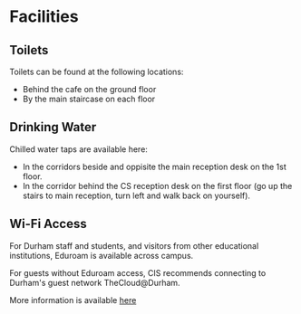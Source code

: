 # Facilities

## Toilets

Toilets can be found at the following locations:

- Behind the cafe on the ground floor
- By the main staircase on each floor

## Drinking Water

Chilled water taps are available here:

- In the corridors beside and oppisite the main reception desk on the 1st floor.
- In the corridor behind the CS reception desk on the first floor (go up the stairs to main reception, turn left and walk back on yourself).

## Wi-Fi Access

For Durham staff and students, and visitors from other educational institutions, Eduroam is available across campus.

For guests without Eduroam access, CIS recommends connecting to Durham's guest network TheCloud@Durham.

More information is available [here](https://www.durham.ac.uk/about-us/professional-services/computing-information-services/support/wireless-service/)
